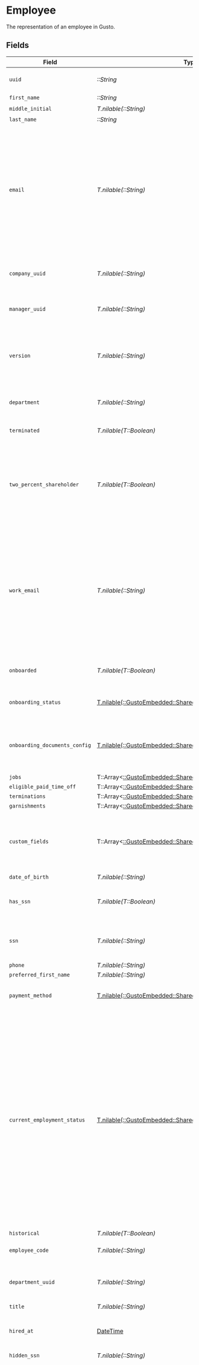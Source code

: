 # Employee

The representation of an employee in Gusto.


## Fields

| Field                                                                                                                                                                                                                                                                                                                                                                                                                                                                                                                                                                                                                                                                            | Type                                                                                                                                                                                                                                                                                                                                                                                                                                                                                                                                                                                                                                                                             | Required                                                                                                                                                                                                                                                                                                                                                                                                                                                                                                                                                                                                                                                                         | Description                                                                                                                                                                                                                                                                                                                                                                                                                                                                                                                                                                                                                                                                      |
| -------------------------------------------------------------------------------------------------------------------------------------------------------------------------------------------------------------------------------------------------------------------------------------------------------------------------------------------------------------------------------------------------------------------------------------------------------------------------------------------------------------------------------------------------------------------------------------------------------------------------------------------------------------------------------- | -------------------------------------------------------------------------------------------------------------------------------------------------------------------------------------------------------------------------------------------------------------------------------------------------------------------------------------------------------------------------------------------------------------------------------------------------------------------------------------------------------------------------------------------------------------------------------------------------------------------------------------------------------------------------------- | -------------------------------------------------------------------------------------------------------------------------------------------------------------------------------------------------------------------------------------------------------------------------------------------------------------------------------------------------------------------------------------------------------------------------------------------------------------------------------------------------------------------------------------------------------------------------------------------------------------------------------------------------------------------------------- | -------------------------------------------------------------------------------------------------------------------------------------------------------------------------------------------------------------------------------------------------------------------------------------------------------------------------------------------------------------------------------------------------------------------------------------------------------------------------------------------------------------------------------------------------------------------------------------------------------------------------------------------------------------------------------- |
| `uuid`                                                                                                                                                                                                                                                                                                                                                                                                                                                                                                                                                                                                                                                                           | *::String*                                                                                                                                                                                                                                                                                                                                                                                                                                                                                                                                                                                                                                                                       | :heavy_check_mark:                                                                                                                                                                                                                                                                                                                                                                                                                                                                                                                                                                                                                                                               | The UUID of the employee in Gusto.                                                                                                                                                                                                                                                                                                                                                                                                                                                                                                                                                                                                                                               |
| `first_name`                                                                                                                                                                                                                                                                                                                                                                                                                                                                                                                                                                                                                                                                     | *::String*                                                                                                                                                                                                                                                                                                                                                                                                                                                                                                                                                                                                                                                                       | :heavy_check_mark:                                                                                                                                                                                                                                                                                                                                                                                                                                                                                                                                                                                                                                                               | N/A                                                                                                                                                                                                                                                                                                                                                                                                                                                                                                                                                                                                                                                                              |
| `middle_initial`                                                                                                                                                                                                                                                                                                                                                                                                                                                                                                                                                                                                                                                                 | *T.nilable(::String)*                                                                                                                                                                                                                                                                                                                                                                                                                                                                                                                                                                                                                                                            | :heavy_minus_sign:                                                                                                                                                                                                                                                                                                                                                                                                                                                                                                                                                                                                                                                               | N/A                                                                                                                                                                                                                                                                                                                                                                                                                                                                                                                                                                                                                                                                              |
| `last_name`                                                                                                                                                                                                                                                                                                                                                                                                                                                                                                                                                                                                                                                                      | *::String*                                                                                                                                                                                                                                                                                                                                                                                                                                                                                                                                                                                                                                                                       | :heavy_check_mark:                                                                                                                                                                                                                                                                                                                                                                                                                                                                                                                                                                                                                                                               | N/A                                                                                                                                                                                                                                                                                                                                                                                                                                                                                                                                                                                                                                                                              |
| `email`                                                                                                                                                                                                                                                                                                                                                                                                                                                                                                                                                                                                                                                                          | *T.nilable(::String)*                                                                                                                                                                                                                                                                                                                                                                                                                                                                                                                                                                                                                                                            | :heavy_minus_sign:                                                                                                                                                                                                                                                                                                                                                                                                                                                                                                                                                                                                                                                               | The personal email address of the employee. This is provided to support syncing users between our system and yours. You may not use this email address for any other purpose (e.g. marketing).                                                                                                                                                                                                                                                                                                                                                                                                                                                                                   |
| `company_uuid`                                                                                                                                                                                                                                                                                                                                                                                                                                                                                                                                                                                                                                                                   | *T.nilable(::String)*                                                                                                                                                                                                                                                                                                                                                                                                                                                                                                                                                                                                                                                            | :heavy_minus_sign:                                                                                                                                                                                                                                                                                                                                                                                                                                                                                                                                                                                                                                                               | The UUID of the company the employee is employed by.                                                                                                                                                                                                                                                                                                                                                                                                                                                                                                                                                                                                                             |
| `manager_uuid`                                                                                                                                                                                                                                                                                                                                                                                                                                                                                                                                                                                                                                                                   | *T.nilable(::String)*                                                                                                                                                                                                                                                                                                                                                                                                                                                                                                                                                                                                                                                            | :heavy_minus_sign:                                                                                                                                                                                                                                                                                                                                                                                                                                                                                                                                                                                                                                                               | The UUID of the employee's manager.                                                                                                                                                                                                                                                                                                                                                                                                                                                                                                                                                                                                                                              |
| `version`                                                                                                                                                                                                                                                                                                                                                                                                                                                                                                                                                                                                                                                                        | *T.nilable(::String)*                                                                                                                                                                                                                                                                                                                                                                                                                                                                                                                                                                                                                                                            | :heavy_minus_sign:                                                                                                                                                                                                                                                                                                                                                                                                                                                                                                                                                                                                                                                               | The current version of the employee. See the [versioning guide](https://docs.gusto.com/embedded-payroll/docs/idempotency) for information on how to use this field.                                                                                                                                                                                                                                                                                                                                                                                                                                                                                                              |
| `department`                                                                                                                                                                                                                                                                                                                                                                                                                                                                                                                                                                                                                                                                     | *T.nilable(::String)*                                                                                                                                                                                                                                                                                                                                                                                                                                                                                                                                                                                                                                                            | :heavy_minus_sign:                                                                                                                                                                                                                                                                                                                                                                                                                                                                                                                                                                                                                                                               | The employee's department in the company.                                                                                                                                                                                                                                                                                                                                                                                                                                                                                                                                                                                                                                        |
| `terminated`                                                                                                                                                                                                                                                                                                                                                                                                                                                                                                                                                                                                                                                                     | *T.nilable(T::Boolean)*                                                                                                                                                                                                                                                                                                                                                                                                                                                                                                                                                                                                                                                          | :heavy_minus_sign:                                                                                                                                                                                                                                                                                                                                                                                                                                                                                                                                                                                                                                                               | Whether the employee is terminated.                                                                                                                                                                                                                                                                                                                                                                                                                                                                                                                                                                                                                                              |
| `two_percent_shareholder`                                                                                                                                                                                                                                                                                                                                                                                                                                                                                                                                                                                                                                                        | *T.nilable(T::Boolean)*                                                                                                                                                                                                                                                                                                                                                                                                                                                                                                                                                                                                                                                          | :heavy_minus_sign:                                                                                                                                                                                                                                                                                                                                                                                                                                                                                                                                                                                                                                                               | Whether the employee is a two percent shareholder of the company. This field only applies to companies with an S-Corp entity type.                                                                                                                                                                                                                                                                                                                                                                                                                                                                                                                                               |
| `work_email`                                                                                                                                                                                                                                                                                                                                                                                                                                                                                                                                                                                                                                                                     | *T.nilable(::String)*                                                                                                                                                                                                                                                                                                                                                                                                                                                                                                                                                                                                                                                            | :heavy_minus_sign:                                                                                                                                                                                                                                                                                                                                                                                                                                                                                                                                                                                                                                                               | The work email address of the employee. This is provided to support syncing users between our system and yours. You may not use this email address for any other purpose (e.g. marketing).                                                                                                                                                                                                                                                                                                                                                                                                                                                                                       |
| `onboarded`                                                                                                                                                                                                                                                                                                                                                                                                                                                                                                                                                                                                                                                                      | *T.nilable(T::Boolean)*                                                                                                                                                                                                                                                                                                                                                                                                                                                                                                                                                                                                                                                          | :heavy_minus_sign:                                                                                                                                                                                                                                                                                                                                                                                                                                                                                                                                                                                                                                                               | Whether the employee has completed onboarding.                                                                                                                                                                                                                                                                                                                                                                                                                                                                                                                                                                                                                                   |
| `onboarding_status`                                                                                                                                                                                                                                                                                                                                                                                                                                                                                                                                                                                                                                                              | [T.nilable(::GustoEmbedded::Shared::OnboardingStatus)](../../models/shared/onboardingstatus.md)                                                                                                                                                                                                                                                                                                                                                                                                                                                                                                                                                                                  | :heavy_minus_sign:                                                                                                                                                                                                                                                                                                                                                                                                                                                                                                                                                                                                                                                               | The current onboarding status of the employee                                                                                                                                                                                                                                                                                                                                                                                                                                                                                                                                                                                                                                    |
| `onboarding_documents_config`                                                                                                                                                                                                                                                                                                                                                                                                                                                                                                                                                                                                                                                    | [T.nilable(::GustoEmbedded::Shared::OnboardingDocumentsConfig)](../../models/shared/onboardingdocumentsconfig.md)                                                                                                                                                                                                                                                                                                                                                                                                                                                                                                                                                                | :heavy_minus_sign:                                                                                                                                                                                                                                                                                                                                                                                                                                                                                                                                                                                                                                                               | Configuration for an employee onboarding documents during onboarding                                                                                                                                                                                                                                                                                                                                                                                                                                                                                                                                                                                                             |
| `jobs`                                                                                                                                                                                                                                                                                                                                                                                                                                                                                                                                                                                                                                                                           | T::Array<[::GustoEmbedded::Shared::Job](../../models/shared/job.md)>                                                                                                                                                                                                                                                                                                                                                                                                                                                                                                                                                                                                             | :heavy_minus_sign:                                                                                                                                                                                                                                                                                                                                                                                                                                                                                                                                                                                                                                                               | N/A                                                                                                                                                                                                                                                                                                                                                                                                                                                                                                                                                                                                                                                                              |
| `eligible_paid_time_off`                                                                                                                                                                                                                                                                                                                                                                                                                                                                                                                                                                                                                                                         | T::Array<[::GustoEmbedded::Shared::PaidTimeOff](../../models/shared/paidtimeoff.md)>                                                                                                                                                                                                                                                                                                                                                                                                                                                                                                                                                                                             | :heavy_minus_sign:                                                                                                                                                                                                                                                                                                                                                                                                                                                                                                                                                                                                                                                               | N/A                                                                                                                                                                                                                                                                                                                                                                                                                                                                                                                                                                                                                                                                              |
| `terminations`                                                                                                                                                                                                                                                                                                                                                                                                                                                                                                                                                                                                                                                                   | T::Array<[::GustoEmbedded::Shared::Termination](../../models/shared/termination.md)>                                                                                                                                                                                                                                                                                                                                                                                                                                                                                                                                                                                             | :heavy_minus_sign:                                                                                                                                                                                                                                                                                                                                                                                                                                                                                                                                                                                                                                                               | N/A                                                                                                                                                                                                                                                                                                                                                                                                                                                                                                                                                                                                                                                                              |
| `garnishments`                                                                                                                                                                                                                                                                                                                                                                                                                                                                                                                                                                                                                                                                   | T::Array<[::GustoEmbedded::Shared::Garnishment](../../models/shared/garnishment.md)>                                                                                                                                                                                                                                                                                                                                                                                                                                                                                                                                                                                             | :heavy_minus_sign:                                                                                                                                                                                                                                                                                                                                                                                                                                                                                                                                                                                                                                                               | N/A                                                                                                                                                                                                                                                                                                                                                                                                                                                                                                                                                                                                                                                                              |
| `custom_fields`                                                                                                                                                                                                                                                                                                                                                                                                                                                                                                                                                                                                                                                                  | T::Array<[::GustoEmbedded::Shared::EmployeeCustomField](../../models/shared/employeecustomfield.md)>                                                                                                                                                                                                                                                                                                                                                                                                                                                                                                                                                                             | :heavy_minus_sign:                                                                                                                                                                                                                                                                                                                                                                                                                                                                                                                                                                                                                                                               | Custom fields are only included for the employee if the include param has the custom_fields value set                                                                                                                                                                                                                                                                                                                                                                                                                                                                                                                                                                            |
| `date_of_birth`                                                                                                                                                                                                                                                                                                                                                                                                                                                                                                                                                                                                                                                                  | *T.nilable(::String)*                                                                                                                                                                                                                                                                                                                                                                                                                                                                                                                                                                                                                                                            | :heavy_minus_sign:                                                                                                                                                                                                                                                                                                                                                                                                                                                                                                                                                                                                                                                               | N/A                                                                                                                                                                                                                                                                                                                                                                                                                                                                                                                                                                                                                                                                              |
| `has_ssn`                                                                                                                                                                                                                                                                                                                                                                                                                                                                                                                                                                                                                                                                        | *T.nilable(T::Boolean)*                                                                                                                                                                                                                                                                                                                                                                                                                                                                                                                                                                                                                                                          | :heavy_minus_sign:                                                                                                                                                                                                                                                                                                                                                                                                                                                                                                                                                                                                                                                               | Indicates whether the employee has an SSN in Gusto.                                                                                                                                                                                                                                                                                                                                                                                                                                                                                                                                                                                                                              |
| `ssn`                                                                                                                                                                                                                                                                                                                                                                                                                                                                                                                                                                                                                                                                            | *T.nilable(::String)*                                                                                                                                                                                                                                                                                                                                                                                                                                                                                                                                                                                                                                                            | :heavy_minus_sign:                                                                                                                                                                                                                                                                                                                                                                                                                                                                                                                                                                                                                                                               | Deprecated. This field always returns an empty string.                                                                                                                                                                                                                                                                                                                                                                                                                                                                                                                                                                                                                           |
| `phone`                                                                                                                                                                                                                                                                                                                                                                                                                                                                                                                                                                                                                                                                          | *T.nilable(::String)*                                                                                                                                                                                                                                                                                                                                                                                                                                                                                                                                                                                                                                                            | :heavy_minus_sign:                                                                                                                                                                                                                                                                                                                                                                                                                                                                                                                                                                                                                                                               | N/A                                                                                                                                                                                                                                                                                                                                                                                                                                                                                                                                                                                                                                                                              |
| `preferred_first_name`                                                                                                                                                                                                                                                                                                                                                                                                                                                                                                                                                                                                                                                           | *T.nilable(::String)*                                                                                                                                                                                                                                                                                                                                                                                                                                                                                                                                                                                                                                                            | :heavy_minus_sign:                                                                                                                                                                                                                                                                                                                                                                                                                                                                                                                                                                                                                                                               | N/A                                                                                                                                                                                                                                                                                                                                                                                                                                                                                                                                                                                                                                                                              |
| `payment_method`                                                                                                                                                                                                                                                                                                                                                                                                                                                                                                                                                                                                                                                                 | [T.nilable(::GustoEmbedded::Shared::PaymentMethod)](../../models/shared/paymentmethod.md)                                                                                                                                                                                                                                                                                                                                                                                                                                                                                                                                                                                        | :heavy_minus_sign:                                                                                                                                                                                                                                                                                                                                                                                                                                                                                                                                                                                                                                                               | The employee's payment method                                                                                                                                                                                                                                                                                                                                                                                                                                                                                                                                                                                                                                                    |
| `current_employment_status`                                                                                                                                                                                                                                                                                                                                                                                                                                                                                                                                                                                                                                                      | [T.nilable(::GustoEmbedded::Shared::CurrentEmploymentStatus)](../../models/shared/currentemploymentstatus.md)                                                                                                                                                                                                                                                                                                                                                                                                                                                                                                                                                                    | :heavy_minus_sign:                                                                                                                                                                                                                                                                                                                                                                                                                                                                                                                                                                                                                                                               | The current employment status of the employee. Full-time employees work 30+ hours per week. Part-time employees are split into two groups: those that work 20-29 hours a week, and those that work under 20 hours a week. Variable employees have hours that vary each week. Seasonal employees are hired for 6 months of the year or less.                                                                                                                                                                                                                                                                                                                                      |
| `historical`                                                                                                                                                                                                                                                                                                                                                                                                                                                                                                                                                                                                                                                                     | *T.nilable(T::Boolean)*                                                                                                                                                                                                                                                                                                                                                                                                                                                                                                                                                                                                                                                          | :heavy_minus_sign:                                                                                                                                                                                                                                                                                                                                                                                                                                                                                                                                                                                                                                                               | N/A                                                                                                                                                                                                                                                                                                                                                                                                                                                                                                                                                                                                                                                                              |
| `employee_code`                                                                                                                                                                                                                                                                                                                                                                                                                                                                                                                                                                                                                                                                  | *T.nilable(::String)*                                                                                                                                                                                                                                                                                                                                                                                                                                                                                                                                                                                                                                                            | :heavy_minus_sign:                                                                                                                                                                                                                                                                                                                                                                                                                                                                                                                                                                                                                                                               | The short format code of the employee                                                                                                                                                                                                                                                                                                                                                                                                                                                                                                                                                                                                                                            |
| `department_uuid`                                                                                                                                                                                                                                                                                                                                                                                                                                                                                                                                                                                                                                                                | *T.nilable(::String)*                                                                                                                                                                                                                                                                                                                                                                                                                                                                                                                                                                                                                                                            | :heavy_minus_sign:                                                                                                                                                                                                                                                                                                                                                                                                                                                                                                                                                                                                                                                               | The UUID of the department the employee is under                                                                                                                                                                                                                                                                                                                                                                                                                                                                                                                                                                                                                                 |
| `title`                                                                                                                                                                                                                                                                                                                                                                                                                                                                                                                                                                                                                                                                          | *T.nilable(::String)*                                                                                                                                                                                                                                                                                                                                                                                                                                                                                                                                                                                                                                                            | :heavy_minus_sign:                                                                                                                                                                                                                                                                                                                                                                                                                                                                                                                                                                                                                                                               | N/A                                                                                                                                                                                                                                                                                                                                                                                                                                                                                                                                                                                                                                                                              |
| `hired_at`                                                                                                                                                                                                                                                                                                                                                                                                                                                                                                                                                                                                                                                                       | [DateTime](https://ruby-doc.org/stdlib-2.6.1/libdoc/date/rdoc/DateTime.html)                                                                                                                                                                                                                                                                                                                                                                                                                                                                                                                                                                                                     | :heavy_minus_sign:                                                                                                                                                                                                                                                                                                                                                                                                                                                                                                                                                                                                                                                               | The date when the employee was hired to the company                                                                                                                                                                                                                                                                                                                                                                                                                                                                                                                                                                                                                              |
| `hidden_ssn`                                                                                                                                                                                                                                                                                                                                                                                                                                                                                                                                                                                                                                                                     | *T.nilable(::String)*                                                                                                                                                                                                                                                                                                                                                                                                                                                                                                                                                                                                                                                            | :heavy_minus_sign:                                                                                                                                                                                                                                                                                                                                                                                                                                                                                                                                                                                                                                                               | N/A                                                                                                                                                                                                                                                                                                                                                                                                                                                                                                                                                                                                                                                                              |
| `flsa_status`                                                                                                                                                                                                                                                                                                                                                                                                                                                                                                                                                                                                                                                                    | [T.nilable(::GustoEmbedded::Shared::FlsaStatusType)](../../models/shared/flsastatustype.md)                                                                                                                                                                                                                                                                                                                                                                                                                                                                                                                                                                                      | :heavy_minus_sign:                                                                                                                                                                                                                                                                                                                                                                                                                                                                                                                                                                                                                                                               | The FLSA status for this compensation. Salaried ('Exempt') employees are paid a fixed salary every pay period. Salaried with overtime ('Salaried Nonexempt') employees are paid a fixed salary every pay period, and receive overtime pay when applicable. Hourly ('Nonexempt') employees are paid for the hours they work, and receive overtime pay when applicable. Commissioned employees ('Commission Only Exempt') earn wages based only on commission. Commissioned with overtime ('Commission Only Nonexempt') earn wages based on commission, and receive overtime pay when applicable. Owners ('Owner') are employees that own at least twenty percent of the company.  |
| `applicable_tax_ids`                                                                                                                                                                                                                                                                                                                                                                                                                                                                                                                                                                                                                                                             | T::Array<*::Float*>                                                                                                                                                                                                                                                                                                                                                                                                                                                                                                                                                                                                                                                              | :heavy_minus_sign:                                                                                                                                                                                                                                                                                                                                                                                                                                                                                                                                                                                                                                                               | N/A                                                                                                                                                                                                                                                                                                                                                                                                                                                                                                                                                                                                                                                                              |